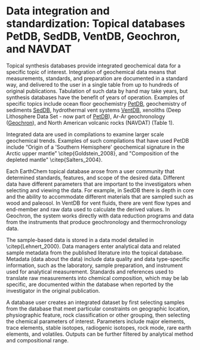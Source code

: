 # Data integration and standardization: Topical databases PetDB, SedDB, VentDB, Geochron, and NAVDAT

Topical synthesis databases provide integrated geochemical data for a specific topic of interest. Integration of geochemical data means that measurements, standards, and preparation are documented in a standard way, and delivered to the user in a single table from up to hundreds of original publications. Tabulation of such data by hand may take years, but synthesis databases have the benefit of years of operation. Examples of specific topics include ocean floor geochemistry [PetDB](http://www.earthchem.org/petdb), geochemistry of sediments [SedDB](http://www.earthchem.org/seddb), hydrothermal vent systems [VentDB](http://www.earthchem.org/ventdb), xenoliths (Deep Lithosphere Data Set - now part of [PetDB](http://www.earthchem.org/petdb)), Ar-Ar geochronology ([Geochron](http://www.geochron.org)), and North American volcanic rocks (NAVDAT) (Table 1).
	
Integrated data are used in compilations to examine larger scale geochemical trends. Examples of such compilations that have used PetDB include “Origin of a 'Southern Hemisphere' geochemical signature in the Arctic upper mantle” \citep{Goldstein_2008}, and "Composition of the depleted mantle" \citep{Salters_2004}.

Each EarthChem topical database arose from a user community that determined standards, features, and scope of the desired data. Different data have different parameters that are important to the investigators when selecting and viewing the data. For example, in SedDB there is depth in core and the ability to accommodate different materials that are sampled such as wood and paleosol. In VentDB for vent fluids, there are vent flow types and end-member and raw data used to calculate the derived values. In Geochron, the system works directly with data reduction programs and data from the instruments that produce geochronology and thermochronology data.

The sample-based data is stored in a data model detailed in \citep{Lehnert_2000}. Data managers enter analytical data and related sample metadata from the published literature into the topical database. Metadata (data about the data) include data quality and data type-specific information, such as the laboratory, sample preparation, and instrument used for analytical measurement. Standards and references used to translate raw measurements into chemical composition, which may be lab specific, are documented within the database when reported by the investigator in the original publication. 

A database user creates an integrated dataset by first selecting samples from the database that meet particular constraints on geographic location, physiographic feature, rock classification or other grouping, then selecting the chemical parameters of interest. Parameters include major elements, trace elements, stable isotopes, radiogenic isotopes, rock mode, rare earth elements, and volatiles. Outputs can be further filtered by analytical method and compositional range. 
